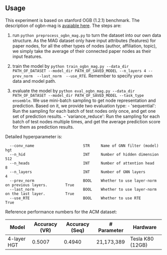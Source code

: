 ## Usage

This experiment is based on stanford OGB (1.2.1) benchmark. The description of ogbn-mag is [avaiable here](https://ogb.stanford.edu/docs/nodeprop/#ogbn-mag). The steps are:

  1. run ```python preprocess_ogbn_mag.py``` to turn the dataset into our own data structure. As the MAG dataset only have input attributes (features) for paper nodes, for all the other types of nodes (author, affiliation, topic), we simply take the average of their connected paper nodes as their input features.

  2. train the model by ```python train_ogbn_mag.py --data_dir PATH_OF_DATASET --model_dir PATH_OF_SAVED_MODEL --n_layers 4 --prev_norm  --last_norm  --use_RTE```. Remember to specify your own data and model path.

  3. evaluate the model by ```python eval_ogbn_mag.py --data_dir PATH_OF_DATASET --model_dir PATH_OF_SAVED_MODEL --task_type ensemble```. We use mini-batch sampling to get node representation and prediction. Based on it, we provide two evaluation type: 
    - 'sequential': Run the sampling for each batch of test nodes only once, and get one set of prediction results.
    - 'variance_reduce':   Run the sampling for each batch of test nodes multiple times, and get the average prediction score for them as prediction results.

Detailed hyperparameter is:


```
  --conv_name                      STR     Name of GNN filter (model)                           hgt
  --n_hid                          INT     Number of hidden dimension                           512
  --n_heads                        INT     Number of attention head                             8
  --n_layers                       INT     Number of GNN layers                                 4
  --prev_norm                      BOOL    Whether to use layer-norm on previous layers.        True
  --last_norm                      BOOL    Whether to use layer-norm on the last layer.         True
  --use_RTE                        BOOL    Whether to use RTE                                   True 
```

Reference performance numbers for the ACM dataset:

| Model        | Accuracy (VR)   | Accuracy (Seq) | # Parameter     | Hardware         |
| ---------    | --------------- | -------------- | --------------  |--------------    |
| 4-layer HGT  | 0.5007          | 0.4940         | 21,173,389      | Tesla K80 (12GB) |
